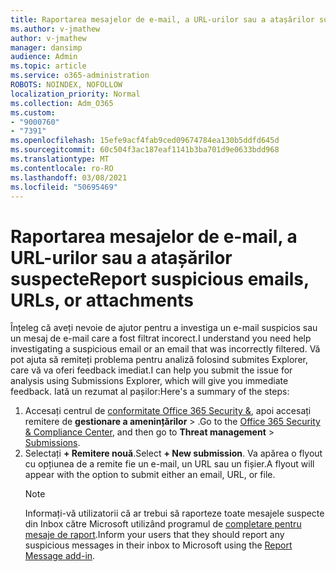```yaml
---
title: Raportarea mesajelor de e-mail, a URL-urilor sau a atașărilor suspecte
ms.author: v-jmathew
author: v-jmathew
manager: dansimp
audience: Admin
ms.topic: article
ms.service: o365-administration
ROBOTS: NOINDEX, NOFOLLOW
localization_priority: Normal
ms.collection: Adm_O365
ms.custom:
- "9000760"
- "7391"
ms.openlocfilehash: 15efe9acf4fab9ced09674784ea130b5ddfd645d
ms.sourcegitcommit: 60c504f3ac187eaf1141b3ba701d9e0633bdd968
ms.translationtype: MT
ms.contentlocale: ro-RO
ms.lasthandoff: 03/08/2021
ms.locfileid: "50695469"
---
```

# <a name="report-suspicious-emails-urls-or-attachments"></a><span data-ttu-id="ac792-102">Raportarea mesajelor de e-mail, a URL-urilor sau a atașărilor suspecte</span><span class="sxs-lookup"><span data-stu-id="ac792-102">Report suspicious emails, URLs, or attachments</span></span>

<span data-ttu-id="ac792-103">Înțeleg că aveți nevoie de ajutor pentru a investiga un e-mail suspicios sau un mesaj de e-mail care a fost filtrat incorect.</span><span class="sxs-lookup"><span data-stu-id="ac792-103">I understand you need help investigating a suspicious email or an email that was incorrectly filtered.</span></span> <span data-ttu-id="ac792-104">Vă pot ajuta să remiteți problema pentru analiză folosind submites Explorer, care vă va oferi feedback imediat.</span><span class="sxs-lookup"><span data-stu-id="ac792-104">I can help you submit the issue for analysis using Submissions Explorer, which will give you immediate feedback.</span></span> <span data-ttu-id="ac792-105">Iată un rezumat al pașilor:</span><span class="sxs-lookup"><span data-stu-id="ac792-105">Here's a summary of the steps:</span></span>

1. <span data-ttu-id="ac792-106">Accesați centrul de [conformitate Office 365 Security &](https://go.microsoft.com/fwlink/p/?linkid=2077143), apoi accesați remitere de **gestionare a amenințărilor**  >  [](https://go.microsoft.com/fwlink/?linkid=2101521).</span><span class="sxs-lookup"><span data-stu-id="ac792-106">Go to the [Office 365 Security & Compliance Center](https://go.microsoft.com/fwlink/p/?linkid=2077143), and then go to **Threat management** > [Submissions](https://go.microsoft.com/fwlink/?linkid=2101521).</span></span>
2. <span data-ttu-id="ac792-107">Selectați **+ Remitere nouă**.</span><span class="sxs-lookup"><span data-stu-id="ac792-107">Select **+ New submission**.</span></span> <span data-ttu-id="ac792-108">Va apărea o flyout cu opțiunea de a remite fie un e-mail, un URL sau un fișier.</span><span class="sxs-lookup"><span data-stu-id="ac792-108">A flyout will appear with the option to submit either an email, URL, or file.</span></span>
    > [!NOTE]
    > <span data-ttu-id="ac792-109">Informați-vă utilizatorii că ar trebui să raporteze toate mesajele suspecte din Inbox către Microsoft utilizând programul de [completare pentru mesaje de raport](https://go.microsoft.com/fwlink/?linkid=2092385).</span><span class="sxs-lookup"><span data-stu-id="ac792-109">Inform your users that they should report any suspicious messages in their inbox to Microsoft using the [Report Message add-in](https://go.microsoft.com/fwlink/?linkid=2092385).</span></span>
